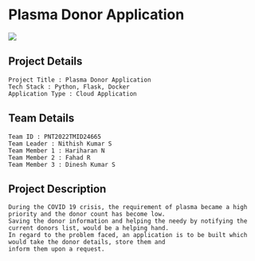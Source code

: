# Plasma Donor Application

![](https://images.pexels.com/photos/3786166/pexels-photo-3786166.jpeg?auto=compress&cs=tinysrgb&w=1260&h=550&dpr=1)

## Project Details

```
Project Title : Plasma Donor Application
Tech Stack : Python, Flask, Docker
Application Type : Cloud Application
```

## Team Details

```
Team ID : PNT2022TMID24665
Team Leader : Nithish Kumar S
Team Member 1 : Hariharan N
Team Member 2 : Fahad R
Team Member 3 : Dinesh Kumar S
```

## Project Description

```
During the COVID 19 crisis, the requirement of plasma became a high priority and the donor count has become low.
Saving the donor information and helping the needy by notifying the current donors list, would be a helping hand.
In regard to the problem faced, an application is to be built which would take the donor details, store them and
inform them upon a request.
```
